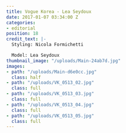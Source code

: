```yaml
---
title: Vogue Korea - Lea Seydoux
date: 2017-01-07 03:34:00 Z
categories:
- editorial
position: 18
credit_text: |-
  Styling: Nicola Formichetti

  Model: Lea Seydoux
thumbnail_image: "/uploads/Main-24ab7d.jpg"
images:
- path: "/uploads/Main-d6e0cc.jpg"
  class: half
- path: "/uploads/VK_0513_02.jpg"
  class: full
- path: "/uploads/VK_0513_03.jpg"
  class: full
- path: "/uploads/VK_0513_04.jpg"
  class: full
- path: "/uploads/VK_0513_05.jpg"
  class: full
---
```


